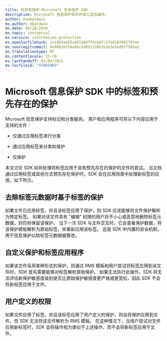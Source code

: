```yaml
---
title: 标签和保护-Microsoft 信息保护 SDK
description: Microsoft 信息保护软件开发工具包操作。
author: msmbaldwin
ms.author: mbaldwin
ms.date: 08/20/2020
ms.topic: conceptual
ms.service: information-protection
ms.openlocfilehash: 2e18b9ae65a4915807fdcb8fc37dd18396270fee
ms.sourcegitcommit: 8e48016754e6bc6d051138b3e3e3e3edbff56ba5
ms.translationtype: MT
ms.contentlocale: zh-CN
ms.lasthandoff: 01/04/2021
ms.locfileid: "97865003"
---
```

# <a name="labeling-and-pre-existing-protection-in-microsoft-information-protection-sdk"></a>Microsoft 信息保护 SDK 中的标签和预先存在的保护

Microsoft 信息保护支持标记和分类服务。 用户和应用程序可将以下内容应用于支持的文件：

- 仅通过应用标签进行分类

- 通过应用标签来分类和保护

- 仅保护

本文讨论 SDK 如何处理将标签应用于具有预先存在的保护的文件的尝试。 当文档通过应用标签或其他方式预先存在保护时，SDK 会在应用场景中处理新标签的应用，如下所示。

## <a name="label-based-protection-when-label-metadata-has-been-stripped"></a>去除标签元数据时基于标签的保护

如果文件已应用标签，并且该标签应用了保护，则 SDK 应该能够将文件保护解析为特定标签。 如果对该文件具有 "编辑" 权限的用户将不小心或恶意地删除标签元数据，则仍将保留该保护。 当下一次 SDK 与文件交互时，它会查看保护数据，将该保护模板解析为原始标签，并重新应用该标签。 这是 SDK 中内置的安全机制，用于信息保护以防标签元数据被篡改。

## <a name="custom-protection-and-label-applications"></a>自定义保护和标签应用程序

如果该文件采用某种形式的保护，则通过 RMS 模板和用户尝试将标签应用到该文件时，SDK 首先需要能够对标签解析原始保护。 如果无法执行此操作，SDK 将无法评估新保护敏感度级别是否比原始保护敏感度更严格或更宽松，因此 SDK 不会将新标签应用于文件。

## <a name="user-defined-permissions"></a>用户定义的权限

如果文件应用了标签，并且该标签应用了用户定义的保护，则会将保护应用到文件，但 SDK 无法将该文件解析为 RMS 模板。 在这种情况下，当用户尝试对文件应用新标签时，SDK 会将操作视为类似于上述操作，而不会将新标签应用于文件。
